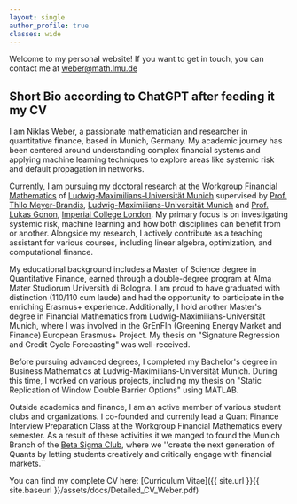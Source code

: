 ```yaml
---
layout: single
author_profile: true
classes: wide
---
```


Welcome to my personal website! If you want to get in touch, you can contact me at [weber@math.lmu.de](mailto:weber@math.lmu.de)

## Short Bio according to ChatGPT after feeding it my CV

I am Niklas Weber, a passionate mathematician and researcher in quantitative finance, based in Munich, Germany. My academic journey has been centered around understanding complex financial systems and applying machine learning techniques to explore areas like systemic risk and default propagation in networks.

Currently, I am pursuing my doctoral research at the [Workgroup Financial Mathematics](https://www.fm.mathematik.uni-muenchen.de/index.html) of [Ludwig-Maximilians-Universität Munich](https://www.lmu.de/en/) supervised by [Prof. Thilo Meyer-Brandis](https://www.fm.mathematik.uni-muenchen.de/personen/professors/meyer_brandis/index.html), [Ludwig-Maximilians-Universität Munich](https://www.lmu.de/en/) and [Prof. Lukas Gonon](https://www.imperial.ac.uk/people/l.gonon), [Imperial College London](https://www.imperial.ac.uk). My primary focus is on investigating systemic risk, machine learning and how both disciplines can benefit from or another. Alongside my research, I actively contribute as a teaching assistant for various courses, including linear algebra, optimization, and computational finance.

My educational background includes a Master of Science degree in Quantitative Finance, earned through a double-degree program at Alma Mater Studiorum Università di Bologna. I am proud to have graduated with distinction (110/110 cum laude) and had the opportunity to participate in the enriching Erasmus+ experience. Additionally, I hold another Master's degree in Financial Mathematics from Ludwig-Maximilians-Universität Munich, where I was involved in the GrEnFIn (Greening Energy Market and Finance) European Erasmus+ Project. My thesis on "Signature Regression and Credit Cycle Forecasting" was well-received.

Before pursuing advanced degrees, I completed my Bachelor's degree in Business Mathematics at Ludwig-Maximilians-Universität Munich. During this time, I worked on various projects, including my thesis on "Static Replication of Window Double Barrier Options" using MATLAB.

Outside academics and finance, I am an active member of various student clubs and organizations. I co-founded and currently lead a Quant Finance Interview Preparation Class at the Workgroup Financial Mathematics every semester. As a result of these activities it we manged to found the Munich Branch of the [Beta Sigma Club](https://www.betasigmaclub.com), where we ''create the next generation of Quants
by letting students creatively and critically engage with financial markets.`` 

You can find my complete CV here: [Curriculum Vitae]({{ site.url }}{{ site.baseurl }}/assets/docs/Detailed_CV_Weber.pdf)


